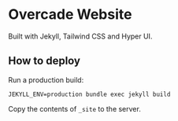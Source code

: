 # Overcade Website

Built with Jekyll, Tailwind CSS and Hyper UI.

## How to deploy

Run a production build:

```
JEKYLL_ENV=production bundle exec jekyll build
```

Copy the contents of `_site` to the server.